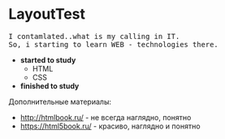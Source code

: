 # LayoutTest
<pre>
I contamlated..what is my calling in IT. 
So, i starting to learn WEB - technologies there.
</pre>

  - <b>started to study</b>
    - HTML
    - CSS
  - <b>finished to study</b>

Дополнительные материалы:
  - http://htmlbook.ru/ - не всегда наглядно, понятно
  - https://html5book.ru/ - красиво, наглядно и понятно
